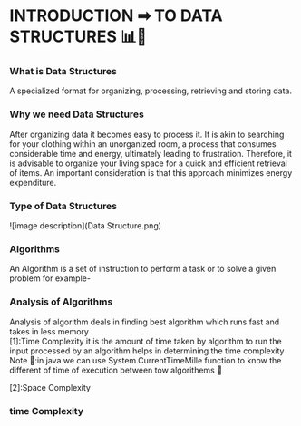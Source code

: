 # INTRODUCTION ➡ TO DATA STRUCTURES 📊🧱 
### What is Data Structures
A specialized format for organizing, processing, 
retrieving and storing data.
### Why we need Data Structures
 After organizing data it becomes easy to process it.
It is akin to searching for your clothing within an unorganized room, 
a process that consumes considerable time and energy, ultimately leading to frustration. 
Therefore, it is advisable to organize your living space for a quick and efficient retrieval of items.
An important consideration is that this approach minimizes energy expenditure.
### Type of Data Structures 
![image description](Data Structure.png)
### Algorithms
An Algorithm is a set of instruction to perform a task or to solve a given problem 
for example-
### Analysis of Algorithms
Analysis of algorithm deals in finding best algorithm which runs 
fast and takes in less memory  
[1]:Time Complexity 
it is the amount of time taken by algorithm to run 
the input processed by an 
algorithm helps in determining the time complexity 
Note 📝:in java we can use System.CurrentTimeMille function to know the different of time of execution between tow algorithems 📌
 
[2]:Space Complexity
### time Complexity 


